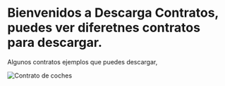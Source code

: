 # Bienvenidos a Descarga Contratos, puedes ver diferetnes contratos para descargar.


Algunos contratos ejemplos que puedes descargar,



![Contrato de coches](contratodecompraventa.online/wp-content/uploads/2019/09/contratos-gratis-vehiculos.jpg) 


